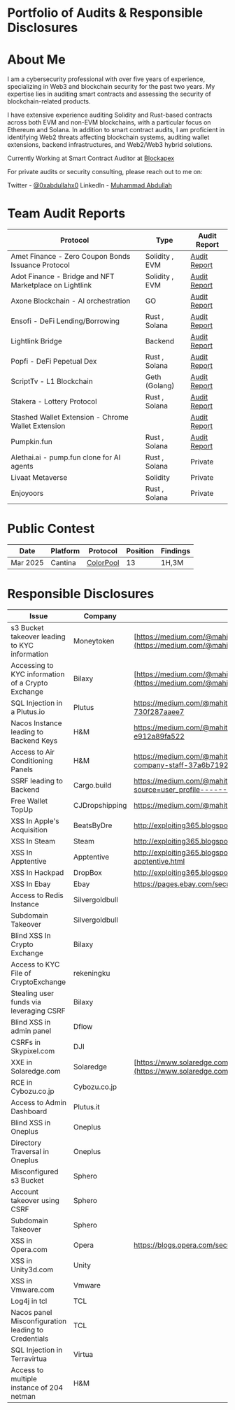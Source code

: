 # Portfolio of Audits & Responsible Disclosures

# About Me
I am a cybersecurity professional with over five years of experience, specializing in Web3 and blockchain security for the past two years. My expertise lies in auditing smart contracts and assessing the security of blockchain-related products.

I have extensive experience auditing Solidity and Rust-based contracts across both EVM and non-EVM blockchains, with a particular focus on Ethereum and Solana. In addition to smart contract audits, I am proficient in identifying Web2 threats affecting blockchain systems, auditing wallet extensions, backend infrastructures, and Web2/Web3 hybrid solutions.

Currently Working at Smart Contract Auditor at [Blockapex](blockapex.io)

For private audits or security consulting, please reach out to me on:

Twitter - [@0xabdullahx0](https://x.com/0xabdullahx0)
LinkedIn - [Muhammad Abdullah](https://www.linkedin.com/in/mabdullah97/)

# Team Audit Reports
| Protocol                                               | Type           | Audit Report                                                                                                                                      |
|--------------------------------------------------------|----------------|---------------------------------------------------------------------------------------------------------------------------------------------------|
| Amet Finance - Zero Coupon Bonds Issuance Protocol     | Solidity , EVM | [Audit Report](https://github.com/BlockApex/Audit-Reports/blob/master/Amet%20Finanace%20Final%20Audit%20Report.pdf)                               |
| Adot Finance - Bridge and NFT Marketplace on Lightlink | Solidity , EVM | [Audit Report](https://github.com/BlockApex/Audit-Reports/blob/master/ADOT%20Finance-%20Final%20Audit%20Report.pdf)                               |
| Axone Blockchain - AI orchestration                    | GO             | [Audit Report](https://github.com/BlockApex/Audit-Reports/blob/master/Axone%20Blockchain%20-%20Final%20Audit%20Report.pdf)                        |
| Ensofi - DeFi Lending/Borrowing                        | Rust , Solana  | [Audit Report](https://github.com/BlockApex/Audit-Reports/blob/master/Final%20Audit%20Report%20EnsoFi%20Lending.pdf)                              |
| Lightlink Bridge                                       | Backend        | [Audit Report](https://github.com/BlockApex/Audit-Reports/blob/master/Lightlink%20Bridge%20WhiteBox%20Review%20.pdf)                              |
| Popfi - DeFi Pepetual Dex                              | Rust , Solana  | [Audit Report](https://github.com/BlockApex/Audit-Reports/blob/master/Popfi%20Solana%20Final%20Audit.pdf)                                         |
| ScriptTv - L1 Blockchain                               | Geth (Golang)  | [Audit Report](https://github.com/BlockApex/Audit-Reports/blob/master/ScripTV%20Blockchain%20Audit%20Report.pdf)                                  |
| Stakera - Lottery Protocol                             | Rust , Solana  | [Audit Report](https://github.com/BlockApex/Audit-Reports/blob/master/Stakera%20Solana%20Final%20Audit%20Report.pdf)                              |
| Stashed Wallet Extension - Chrome Wallet Extension     |                | [Audit Report](https://github.com/BlockApex/Audit-Reports/blob/master/Stashed%20Wallet%20Extension%20%20Peneting%20Report%20%20Report%20%232.pdf) |
| Pumpkin.fun                                            | Rust , Solana  | [Audit Report](https://github.com/BlockApex/Audit-Reports/blob/master/Pumpkin.fun%20Final%20Audit%20Report%20%7C%20BlockApex.pdf)                 |
| Alethai.ai - pump.fun clone for AI agents              | Rust , Solana  | Private                                                                                                                                           |
| Livaat Metaverse                                       | Solidity       | Private                                                                                                                                           |
| Enjoyoors                                              | Rust , Solana  | Private                                                                                                                                           |

# Public Contest
|Date|Platform|Protocol|Position|Findings|
|----|--------|--------|--------|--------|
|Mar 2025| Cantina| [ColorPool](https://cantina.xyz/competitions/7db75599-9dad-40aa-9fc7-e879803eea2b/leaderboard)| 13|1H,3M|

# Responsible Disclosures
| Issue                                               | Company        | Writeup/HOF                                                                                                                        |
| --------------------------------------------------- | -------------- | ---------------------------------------------------------------------------------------------------------------------------------- |
| s3 Bucket takeover leading to KYC information       | Moneytoken            | [https://medium.com/@mahitman1/i-own-your-customers-22e965761abd](https://medium.com/@mahitman1/i-own-your-customers-22e965761abd) |
| Accessing to KYC information of a Crypto Exchange   | Bilaxy            | [https://medium.com/@mahitman1/i-own-your-customers-22e965761abd](https://medium.com/@mahitman1/i-own-your-customers-22e965761abd) |
| SQL Injection in a Plutus.io                        | Plutus         | https://medium.com/@mahitman1/hacking-a-crypto-debit-card-service-730f287aaee7                                                     |
| Nacos Instance leading to Backend Keys              | H&M             | https://medium.com/@mahitman1/how-i-found-a-goldmine-but-got-no-gold-e912a89fa522                                                  |
| Access to Air Conditioning Panels                   | H&M             | https://medium.com/@mahitman1/how-attacker-could-have-suffocated-the-company-staff-37a6b7192f12                                    |
| SSRF leading to Backend                             | Cargo.build    | https://medium.com/@mahitman1/hacking-a-nft-platform-56fc59479d3b?source=user_profile---------1----------------------------        |
| Free Wallet TopUp                                   | CJDropshipping            | https://medium.com/@mahitman1/free-wallet-topups-f814bb56640f                                                                      |
| XSS In Apple's Acquisition                          | BeatsByDre     | http://exploiting365.blogspot.com/2016/03/xss-in-beatsbydrecom.html                                                                |
| XSS In Steam                                        | Steam          | http://exploiting365.blogspot.com/2016/03/xss-in-steamcommunity.html                                                               |
| XSS In Apptentive                                   | Apptentive     | http://exploiting365.blogspot.com/2016/03/cross-site-scripting-xss-in-apptentive.html                                              |
| XSS In Hackpad                                      | DropBox        | http://exploiting365.blogspot.com/2015/09/cross-site-scripting-in-hackpad.html                                                     |
| XSS In Ebay                                         | Ebay           | https://pages.ebay.com/securitycenter/security_researchers_acknowledgements.html                                                   |
| Access to Redis Instance                            | Silvergoldbull |
| Subdomain Takeover                                  | Silvergoldbull |
| Blind XSS In Crypto Exchange                        | Bilaxy            |                                                                                                                                    |
| Access to KYC File of CryptoExchange                | rekeningku     |
| Stealing user funds via leveraging CSRF             | Bilaxy            |                                                                                                                                    |
| Blind XSS in admin panel                            | Dflow          |                                                                                                                                    |
| CSRFs in Skypixel.com                               | DJI            |                                                                                                                                    |
| XXE in Solaredge.com                                | Solaredge      | [https://www.solaredge.com/bug-bounty-leaderboard](https://www.solaredge.com/bug-bounty-leaderboard)                               |
| RCE in Cybozu.co.jp                                 | Cybozu.co.jp   |
| Access to Admin Dashboard                           | Plutus.it      |                                                                                                                                    |
| Blind XSS in Oneplus                                | Oneplus        |                                                                                                                                    |
| Directory Traversal in Oneplus                      | Oneplus        |                                                                                                                                    |
| Misconfigured s3 Bucket                             | Sphero         |                                                                                                                                    |
| Account takeover using CSRF                         | Sphero         |                                                                                                                                    |
| Subdomain Takeover                                  | Sphero         |                                                                                                                                    |
| XSS in Opera.com                                    | Opera          | https://blogs.opera.com/security/2014/01/thanks-researchers-2014/                                                                  |
| XSS in Unity3d.com                                  | Unity          |                                                                                                                                    |
| XSS in Vmware.com                                   | Vmware         |                                                                                                                                    |
| Log4j in tcl                                        | TCL            |                                                                                                                                    |
| Nacos panel Misconfiguration leading to Credentials | TCL            |                                                                                                                                    |
| SQL Injection in Terravirtua                        | Virtua    |
| Access to multiple instance of 204 netman           | H&M             |                                                                                                                                    |


